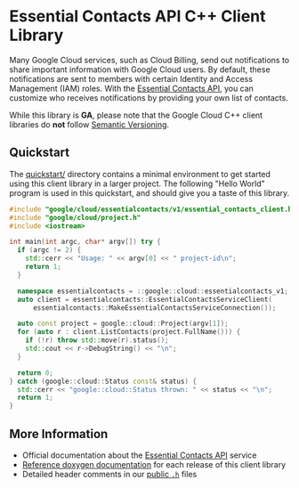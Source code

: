 # Essential Contacts API C++ Client Library

Many Google Cloud services, such as Cloud Billing, send out notifications to
share important information with Google Cloud users. By default, these
notifications are sent to members with certain Identity and Access Management
(IAM) roles. With the [Essential Contacts API][cloud-service-docs], you can
customize who receives notifications by providing your own list of contacts.

While this library is **GA**, please note that the Google Cloud C++ client
libraries do **not** follow [Semantic Versioning](https://semver.org/).

## Quickstart

The [quickstart/](quickstart/README.md) directory contains a minimal environment
to get started using this client library in a larger project. The following
"Hello World" program is used in this quickstart, and should give you a taste of
this library.

<!-- inject-quickstart-start -->

```cc
#include "google/cloud/essentialcontacts/v1/essential_contacts_client.h"
#include "google/cloud/project.h"
#include <iostream>

int main(int argc, char* argv[]) try {
  if (argc != 2) {
    std::cerr << "Usage: " << argv[0] << " project-id\n";
    return 1;
  }

  namespace essentialcontacts = ::google::cloud::essentialcontacts_v1;
  auto client = essentialcontacts::EssentialContactsServiceClient(
      essentialcontacts::MakeEssentialContactsServiceConnection());

  auto const project = google::cloud::Project(argv[1]);
  for (auto r : client.ListContacts(project.FullName())) {
    if (!r) throw std::move(r).status();
    std::cout << r->DebugString() << "\n";
  }

  return 0;
} catch (google::cloud::Status const& status) {
  std::cerr << "google::cloud::Status thrown: " << status << "\n";
  return 1;
}
```

<!-- inject-quickstart-end -->

## More Information

- Official documentation about the [Essential Contacts API][cloud-service-docs] service
- [Reference doxygen documentation][doxygen-link] for each release of this
  client library
- Detailed header comments in our [public `.h`][source-link] files

[cloud-service-docs]: https://cloud.google.com/essentialcontacts
[doxygen-link]: https://cloud.google.com/cpp/docs/reference/essentialcontacts/latest/
[source-link]: https://github.com/googleapis/google-cloud-cpp/tree/main/google/cloud/essentialcontacts
